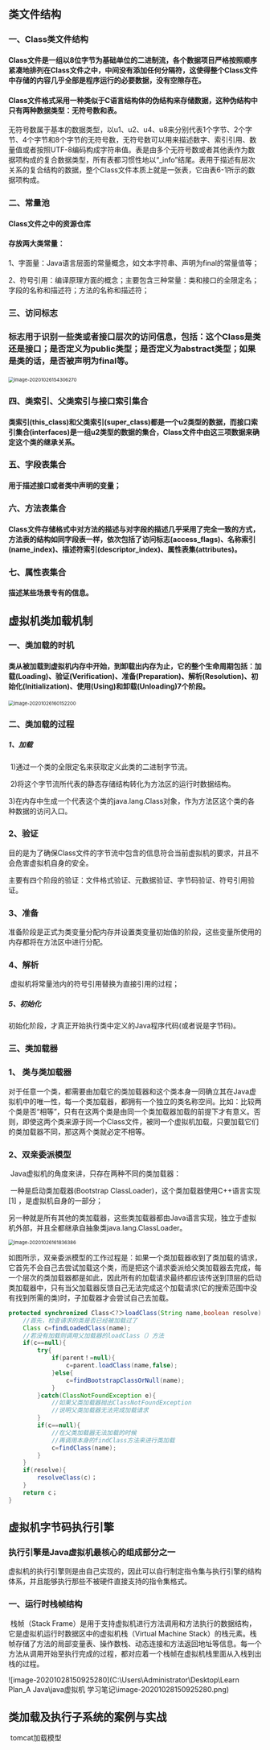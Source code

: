 ## 类文件结构

### 	一、Class类文件结构

#### 	Class文件是一组以8位字节为基础单位的二进制流，各个数据项目严格按照顺序紧凑地排列在Class文件之中，中间没有添加任何分隔符，这使得整个Class文件中存储的内容几乎全部是程序运行的必要数据，没有空隙存在。

#### 	Class文件格式采用一种类似于C语言结构体的伪结构来存储数据，这种伪结构中只有两种数据类型：无符号数和表。

​	无符号数属于基本的数据类型，以u1、u2、u4、u8来分别代表1个字节、2个字节、4个字节和8个字节的无符号数，无符号数可以用来描述数字、索引引用、数量值或者按照UTF-8编码构成字符串值。
​	表是由多个无符号数或者其他表作为数据项构成的复合数据类型，所有表都习惯性地以“_info”结尾。表用于描述有层次关系的复合结构的数据，整个Class文件本质上就是一张表，它由表6-1所示的数据项构成。

### 	二、常量池

#### 	Class文件之中的资源仓库

#### 	存放两大类常量：

​		1、字面量：Java语言层面的常量概念，如文本字符串、声明为final的常量值等；

​		2、符号引用：编译原理方面的概念；主要包含三种常量：类和接口的全限定名；字段的名称和描述符；方法的名称和描述符；

### 	三、访问标志

### 	标志用于识别一些类或者接口层次的访问信息，包括：这个Class是类还是接口；是否定义为public类型；是否定义为abstract类型；如果是类的话，是否被声明为final等。

​	<img src="C:\Users\Administrator\Desktop\Learn Plan_A Java\java虚拟机 学习笔记\img\image-20201026154306270.png" alt="image-20201026154306270" style="zoom: 67%;" />

### 	四、类索引、父类索引与接口索引集合

#### 	类索引(this_class)和父类索引(super_class)都是一个u2类型的数据，而接口索引集合(interfaces)是一组u2类型的数据的集合，Class文件中由这三项数据来确定这个类的继承关系。

### 	五、字段表集合

#### 	用于描述接口或者类中声明的变量；

### 	六、方法表集合

#### 	Class文件存储格式中对方法的描述与对字段的描述几乎采用了完全一致的方式，方法表的结构如同字段表一样，依次包括了访问标志(access_flags)、名称索引(name_index)、描述符索引(descriptor_index)、属性表集(attributes)。

### 	七、属性表集合

#### 	描述某些场景专有的信息。

## 虚拟机类加载机制

### 一、类加载的时机

#### 	类从被加载到虚拟机内存中开始，到卸载出内存为止，它的整个生命周期包括：加载(Loading)、验证(Verification)、准备(Preparation)、解析(Resolution)、初始化(Initialization)、使用(Using)和卸载(Unloading)7个阶段。

<img src="C:\Users\Administrator\Desktop\Learn Plan_A Java\java虚拟机 学习笔记\img\image-20201026160152200.png" alt="image-20201026160152200" style="zoom: 67%;" />

### 二、类加载的过程

##### 	1、加载

​	1)通过一个类的全限定名来获取定义此类的二进制字节流。

​	2)将这个字节流所代表的静态存储结构转化为方法区的运行时数据结构。

​	3)在内存中生成一个代表这个类的java.lang.Class对象，作为方法区这个类的各种数据的访问入口。

### 	2、验证

​	目的是为了确保Class文件的字节流中包含的信息符合当前虚拟机的要求，并且不会危害虚拟机自身的安全。

​	主要有四个阶段的验证：文件格式验证、元数据验证、字节码验证、符号引用验证。

### 	3、准备

​	准备阶段是正式为类变量分配内存并设置类变量初始值的阶段，这些变量所使用的内存都将在方法区中进行分配。

### 	4、解析

​	虚拟机将常量池内的符号引用替换为直接引用的过程；

##### 	5、初始化

​	初始化阶段，才真正开始执行类中定义的Java程序代码(或者说是字节码)。

### 	三、类加载器

### 	1、	类与类加载器

​	对于任意一个类，都需要由加载它的类加载器和这个类本身一同确立其在Java虚拟机中的唯一性，每一个类加载器，都拥有一个独立的类名称空间。比如：比较两个类是否“相等”，只有在这两个类是由同一个类加载器加载的前提下才有意义。否则，即使这两个类来源于同一个Class文件，被同一个虚拟机加载，只要加载它们的类加载器不同，那这两个类就必定不相等。

### 	2、双亲委派模型

​	Java虚拟机的角度来讲，只存在两种不同的类加载器：

​	一种是启动类加载器(Bootstrap  ClassLoader)，这个类加载器使用C++语言实现 [1] ，是虚拟机自身的一部分；

​	另一种就是所有其他的类加载器，这些类加载器都由Java语言实现，独立于虚拟机外部，并且全都继承自抽象类java.lang.ClassLoader。

<img src="C:\Users\Administrator\Desktop\Learn Plan_A Java\java虚拟机 学习笔记\img\image-20201026161836386.png" alt="image-20201026161836386" style="zoom:67%;" />

​	如图所示，双亲委派模型的工作过程是：如果一个类加载器收到了类加载的请求，它首先不会自己去尝试加载这个类，而是把这个请求委派给父类加载器去完成，每一个层次的类加载器都是如此，因此所有的加载请求最终都应该传送到顶层的启动类加载器中，只有当父加载器反馈自己无法完成这个加载请求(它的搜索范围中没有找到所需的类)时，子加载器才会尝试自己去加载。

```java
protected synchronized Class＜?＞loadClass(String name,boolean resolve)throws ClassNotFoundException{
	//首先，检查请求的类是否已经被加载过了
	Class c=findLoadedClass(name);
    //若没有加载则调用父加载器的loadClass（）方法
    if(c==null){
        try{
            if(parent！=null){
                c=parent.loadClass(name,false);
            }else{
                c=findBootstrapClassOrNull(name);
            }
        }catch(ClassNotFoundException e){
            //如果父类加载器抛出ClassNotFoundException
            //说明父类加载器无法完成加载请求
        }
    	if(c==null){
            //在父类加载器无法加载的时候
            //再调用本身的findClass方法来进行类加载
            c=findClass(name);
    	}
    }
    if(resolve){
    	resolveClass(c)；
    }
    return c；
}
```

## 虚拟机字节码执行引擎

### 	执行引擎是Java虚拟机最核心的组成部分之一

​	虚拟机的执行引擎则是由自己实现的，因此可以自行制定指令集与执行引擎的结构体系，并且能够执行那些不被硬件直接支持的指令集格式。

### 	一、运行时栈帧结构

​	栈帧（Stack Frame）是用于支持虚拟机进行方法调用和方法执行的数据结构，它是虚拟机运行时数据区中的虚拟机栈（Virtual Machine Stack）的栈元素。栈帧存储了方法的局部变量表、操作数栈、动态连接和方法返回地址等信息。每一个方法从调用开始至执行完成的过程，都对应着一个栈帧在虚拟机栈里面从入栈到出栈的过程。

![image-20201028150925280](C:\Users\Administrator\Desktop\Learn Plan_A Java\java虚拟机 学习笔记\image-20201028150925280.png)

## 类加载及执行子系统的案例与实战

​	tomcat加载模型
